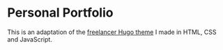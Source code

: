 # Personal Portfolio

This is an adaptation of the [freelancer Hugo theme](https://themes.gohugo.io/freelancer/) I made in HTML, CSS and JavaScript.
